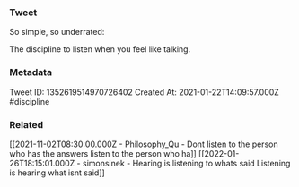 ### Tweet
So simple, so underrated:

The discipline to listen when you feel like talking.

### Metadata
Tweet ID: 1352619514970726402
Created At: 2021-01-22T14:09:57.000Z
#discipline

### Related
[[2021-11-02T08:30:00.000Z - Philosophy_Qu - Dont listen to the person who has the answers listen to the person who ha]]
[[2022-01-26T18:15:01.000Z - simonsinek - Hearing is listening to whats said Listening is hearing what isnt said]]

